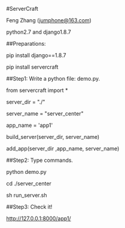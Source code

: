 #ServerCraft

Feng Zhang (jumphone@163.com)

python2.7 and django1.8.7

##Preparations:

pip install django==1.8.7

pip install servercraft
             
##Step1: Write a python file: demo.py.
             
from servercraft import *

server_dir = "./"

server_name = "server_center"

app_name = 'app1'

build_server(server_dir, server_name)

add_app(server_dir ,app_name, server_name)

##Step2: Type commands.

python demo.py

cd ./server_center

sh run_server.sh

##Step3: Check it! 

http://127.0.0.1:8000/app1/
